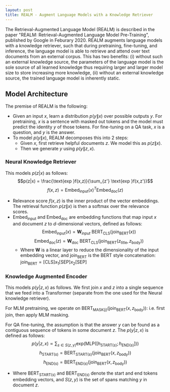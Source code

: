 ```yaml
---
layout: post
title: REALM - Augment Language Models with a Knowledge Retriever
---
```


The Retrieval-Augmented Language Model (REALM) is described in the paper "REALM: Retrieval-Augmented Language Model Pre-Training", published by Google in Feburary 2020. REALM augments language models with a knowledge retriever, such that during pretraining, fine-tuning, and inference, the language model is able to retrieve and attend over text documents from an external corpus. This has two benefits: (i) without such an external knowledge source, the parameters of the language model is the sole source of all learned knowledge thus requiring larger and larger model size to store increasing more knowledge, (ii) without an external knowledge source, the trained language model is inherently static.

## Model Architecture
The premise of REALM is the following:
* Given an input $x$, learn a distribution $p(y\|x)$ over possible outputs $y$. For pretraining, $x$ is a sentence with masked out tokens and the model must predict the identity $y$ of those tokens. For fine-tuning on a QA task, $x$ is a question, and $y$ is the answer.
* To model $p(y\|x)$, REALM decomposes this into 2 steps:
	* Given $x$, first retrieve helpful documents $z$. We model this as $p(z\|x)$.
	* Then we generate $y$ using $p(y\|z,x)$.

### Neural Knowledge Retriever
This models $p(z|x)$ as follows:
$$p(z|x) = \frac{\text{exp }f(x,z)}{\sum_{z'} \text{exp }f(x,z')}$$
$$f(x,z) = \text{Embed}_{\text{input}}(x)^{T} \text{Embed}_{\text{doc}}(z)$$
* Relevance score $f(x,z)$ is the inner product of the vector embeddings. The retrieval function $p(z\|x)$ is then a softmax over the relevance scores.
* $\text{Embed}_{\text{input}}$ and $\text{Embed}_{\text{doc}}$ are embedding functions that map input $x$ and document $z$ to $d$-dimensional vectors, defined as follows:
	$$\text{Embed}_{\text{input}}(x) = \mathbf{W}_{input} \text{ BERT}_{\text{CLS}}(\text{join}_{\text{BERT}}(x))$$
	$$\text{Embed}_{\text{doc}}(z) = \mathbf{W}_{\text{doc}} \text{ BERT}_{\text{CLS}}(\text{join}_{\text{BERT}} (z_{\text{title}}, z_{\text{body}}))$$
	* Where $\mathbf{W}$ is a linear layer to reduce the dimensionality of the input embedding vector, and $\text{join}_{\text{BERT}}$ is the BERT style concatenation: $\text{join}_{\text{BERT}} = [\text{CLS}] x_1 [\text{SEP}] x_2 [\text{SEP}]$

### Knowledge Augmented Encoder
This models $p(y|z,x)$ as follows. We first join $x$ and $z$ into a single sequence that we feed into a Transformer (separate from the one used for the Neural knowledge retriever).

For MLM pretraining, we operate on $\text{BERT}_{\text{MASK}(j)}(\text{join}_{\text{BERT}}(x, z_{\text{body}}))$: i.e. first join, then apply MLM masking.

For QA fine-tuning, the assumption is that the answer $y$ can be found as a contiguous sequence of tokens in some document $z$. The $p(y|z,x)$ is defined as follows:
$$p(y|z,x) \propto \sum_{s \in S(z,y)} \text{exp} (\text{MLP}([h_{\text{START}(s)} ; h_{\text{END}(s)}]))$$
$$h_{\text{START}(s)} = \text{BERT}_{\text{START}(s)}(\text{join}_{\text{BERT}}(x, z_{\text{body}}))$$
$$h_{\text{END}(s)} = \text{BERT}_{\text{END}(s)}(\text{join}_{\text{BERT}}(x, z_{\text{body}}))$$
* Where $\text{BERT}_{\text{START}(s)}$ and $\text{BERT}_{\text{END}(s)}$ denote the start and end tokens embedding vectors, and $S(z,y)$ is the set of spans matching $y$ in document $z$.
